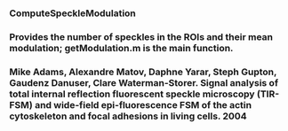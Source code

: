 ### **ComputeSpeckleModulation**
### Provides the number of speckles in the ROIs and their mean modulation; getModulation.m is the main function.
### Mike Adams, Alexandre Matov, Daphne Yarar, Steph Gupton, Gaudenz Danuser, Clare Waterman-Storer. Signal analysis of total internal reflection fluorescent speckle microscopy (TIR-FSM) and wide-field epi-fluorescence FSM of the actin cytoskeleton and focal adhesions in living cells. 2004
